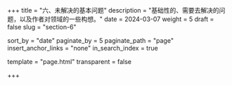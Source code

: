 +++
title = "六、未解决的基本问题"
description = "基础性的、需要去解决的问题，以及作者对领域的一些构想。"
date = 2024-03-07
weight = 5
draft = false
slug = "section-6"

sort_by = "date"
paginate_by = 5
paginate_path = "page"
insert_anchor_links = "none"
in_search_index = true

template = "page.html"
transparent = false

+++
